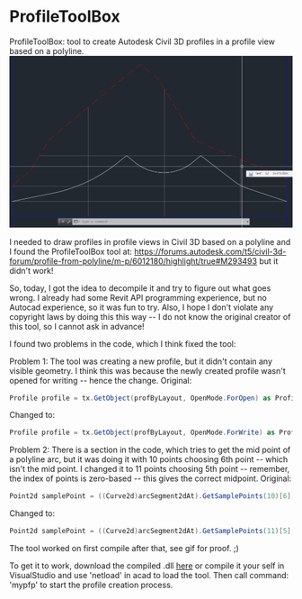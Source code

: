 # ProfileToolBox
ProfileToolBox: tool to create Autodesk Civil 3D profiles in a profile view based on a polyline.
![](demo.gif)

I needed to draw profiles in profile views in Civil 3D based on a polyline and I found the ProfileToolBox tool at: https://forums.autodesk.com/t5/civil-3d-forum/profile-from-polyline/m-p/6012180/highlight/true#M293493 but it didn't work!

So, today, I got the idea to decompile it and try to figure out what goes wrong. I already had some Revit API programming experience, but no Autocad experience, so it was fun to try. Also, I hope I don't violate any copyright laws by doing this this way -- I do not know the original creator of this tool, so I cannot ask in advance!

I found two problems in the code, which I think fixed the tool:

Problem 1:
The tool was creating a new profile, but it didn't contain any visible geometry. I think this was because the newly created profile wasn't opened for writing -- hence the change.
Original:

```c#
Profile profile = tx.GetObject(profByLayout, OpenMode.ForOpen) as Profile;
```

Changed to:

```c#
Profile profile = tx.GetObject(profByLayout, OpenMode.ForWrite) as Profile;
```

Problem 2:
There is a section in the code, which tries to get the mid point of a polyline arc, but it was doing it with 10 points choosing 6th point -- which isn't the mid point. I changed it to 11 points choosing 5th point -- remember, the index of points is zero-based -- this gives the correct midpoint.
Original:

```c#
Point2d samplePoint = ((Curve2d)arcSegment2dAt).GetSamplePoints(10)[6];
```

Changed to:

```c#
Point2d samplePoint = ((Curve2d)arcSegment2dAt).GetSamplePoints(11)[5];
```

The tool worked on first compile after that, see gif for proof. ;)

To get it to work, download the compiled .dll [here](https://github.com/shtirlitsDva/ProfileToolBox/releases) or compile it your self in VisualStudio and use 'netload' in acad to load the tool. Then call command: 'mypfp' to start the profile creation process.
